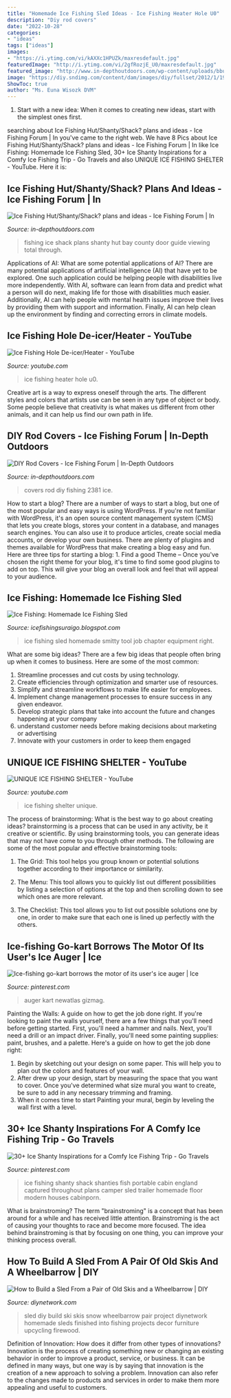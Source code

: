 ```yaml
---
title: "Homemade Ice Fishing Sled Ideas - Ice Fishing Heater Hole U0"
description: "Diy rod covers"
date: "2022-10-28"
categories:
- "ideas"
tags: ["ideas"]
images:
- "https://i.ytimg.com/vi/kAXXc1HPUZk/maxresdefault.jpg"
featuredImage: "http://i.ytimg.com/vi/2gfRozjE_U0/maxresdefault.jpg"
featured_image: "http://www.in-depthoutdoors.com/wp-content/uploads/bbu_images/fishing/post_images/1385337126_100_2658555x740.jpg"
image: "https://diy.sndimg.com/content/dam/images/diy/fullset/2012/1/19/0/Original_Ski-Sled-finished-project_s4x3.jpg.rend.hgtvcom.1280.960.suffix/1420685130071.jpeg"
ShowToc: true
author: "Ms. Euna Wisozk DVM"
---
```



1. Start with a new idea: When it comes to creating new ideas, start with the simplest ones first.

	

		
searching about Ice Fishing Hut/Shanty/Shack? plans and ideas - Ice Fishing Forum | In you've came to the right web. We have 8 Pics about Ice Fishing Hut/Shanty/Shack? plans and ideas - Ice Fishing Forum | In like Ice Fishing: Homemade Ice Fishing Sled, 30+ Ice Shanty Inspirations for a Comfy Ice Fishing Trip - Go Travels and also UNIQUE ICE FISHING SHELTER - YouTube. Here it is:
		
    
## Ice Fishing Hut/Shanty/Shack? Plans And Ideas - Ice Fishing Forum | In

<img loading=lazy src="http://www.in-depthoutdoors.com/wp-content/uploads/bbu_images/fishing/post_images/1385337126_100_2658555x740.jpg" onerror="this.onerror=null;this.src='https://tse3.mm.bing.net/th?id=OIP.gHOW9MRihjjDoAwruDvAPgAAAA&amp;pid=15.1';" alt="Ice Fishing Hut/Shanty/Shack? plans and ideas - Ice Fishing Forum | In">

_Source: in-depthoutdoors.com_

>fishing ice shack plans shanty hut bay county door guide viewing total through. 

	

Applications of AI: What are some potential applications of AI?
There are many potential applications of artificial intelligence (AI) that have yet to be explored. One such application could be helping people with disabilities live more independently. With AI, software can learn from data and predict what a person will do next, making life for those with disabilities much easier. Additionally, AI can help people with mental health issues improve their lives by providing them with support and information. Finally, AI can help clean up the environment by finding and correcting errors in climate models.

    
## Ice Fishing Hole De-icer/Heater - YouTube

<img loading=lazy src="http://i.ytimg.com/vi/2gfRozjE_U0/maxresdefault.jpg" onerror="this.onerror=null;this.src='https://tse2.mm.bing.net/th?id=OIP.EvRv3BAhMDS7mImlCY_9BQHaEK&amp;pid=15.1';" alt="Ice Fishing Hole De-icer/Heater - YouTube">

_Source: youtube.com_

>ice fishing heater hole u0. 

	

Creative art is a way to express oneself through the arts. The different styles and colors that artists use can be seen in any type of object or body. Some people believe that creativity is what makes us different from other animals, and it can help us find our own path in life.

    
## DIY Rod Covers - Ice Fishing Forum | In-Depth Outdoors

<img loading=lazy src="https://www.in-depthoutdoors.com/wp-content/uploads/2015/01/IMG_2381.2015-01-23_180119.jpg" onerror="this.onerror=null;this.src='https://tse4.mm.bing.net/th?id=OIP.JYTTy6sXoeZHAWwHTFVCWQHaFj&amp;pid=15.1';" alt="DIY Rod Covers - Ice Fishing Forum | In-Depth Outdoors">

_Source: in-depthoutdoors.com_

>covers rod diy fishing 2381 ice. 

	

How to start a blog?
There are a number of ways to start a blog, but one of the most popular and easy ways is using WordPress. If you're not familiar with WordPress, it's an open source content management system (CMS) that lets you create blogs, stores your content in a database, and manages search engines. You can also use it to produce articles, create social media accounts, or develop your own business. There are plenty of plugins and themes available for WordPress that make creating a blog easy and fun. Here are three tips for starting a blog: 1. Find a good Theme – Once you've chosen the right theme for your blog, it's time to find some good plugins to add on top. This will give your blog an overall look and feel that will appeal to your audience. 
    
## Ice Fishing: Homemade Ice Fishing Sled

<img loading=lazy src="http://www.fingerlakeswinesociety.com/images/iceshanty/smittysled/7.jpg" onerror="this.onerror=null;this.src='https://tse4.mm.bing.net/th?id=OIP.XwBOBQWtBxRVAh_IrbwH9AHaFj&amp;pid=15.1';" alt="Ice Fishing: Homemade Ice Fishing Sled">

_Source: icefishingsuraigo.blogspot.com_

>ice fishing sled homemade smitty tool job chapter equipment right. 

	

What are some big ideas?
There are a few big ideas that people often bring up when it comes to business. Here are some of the most common:
1. Streamline processes and cut costs by using technology.
2. Create efficiencies through optimization and smarter use of resources.
3. Simplify and streamline workflows to make life easier for employees.
4. Implement change management processes to ensure success in any given endeavor. 
5. Develop strategic plans that take into account the future and changes happening at your company 
6. understand customer needs before making decisions about marketing or advertising 
7. Innovate with your customers in order to keep them engaged 

    
## UNIQUE ICE FISHING SHELTER - YouTube

<img loading=lazy src="https://i.ytimg.com/vi/kAXXc1HPUZk/maxresdefault.jpg" onerror="this.onerror=null;this.src='https://tse3.mm.bing.net/th?id=OIP.ZLnWEipkfGS7bdtjuuR08AHaEK&amp;pid=15.1';" alt="UNIQUE ICE FISHING SHELTER - YouTube">

_Source: youtube.com_

>ice fishing shelter unique. 

	

The process of brainstorming: What is the best way to go about creating ideas?
brainstorming is a process that can be used in any activity, be it creative or scientific. By using brainstorming tools, you can generate ideas that may not have come to you through other methods. The following are some of the most popular and effective brainstorming tools:
1. The Grid: This tool helps you group known or potential solutions together according to their importance or similarity.

2. The Menu: This tool allows you to quickly list out different possibilities by listing a selection of options at the top and then scrolling down to see which ones are more relevant.

3. The Checklist: This tool allows you to list out possible solutions one by one, in order to make sure that each one is lined up perfectly with the others.

    
## Ice-fishing Go-kart Borrows The Motor Of Its User&#039;s Ice Auger | Ice

<img loading=lazy src="https://i.pinimg.com/originals/46/d9/d4/46d9d477813bd742ecb1749a4d14000a.jpg" onerror="this.onerror=null;this.src='https://tse4.mm.bing.net/th?id=OIP.09lpe5l3tOGZCPib43usbAHaEK&amp;pid=15.1';" alt="Ice-fishing go-kart borrows the motor of its user&#039;s ice auger | Ice">

_Source: pinterest.com_

>auger kart newatlas gizmag. 

	

Painting the Walls: A guide on how to get the job done right.
If you're looking to paint the walls yourself, there are a few things that you'll need before getting started. First, you'll need a hammer and nails. Next, you'll need a drill or an impact driver. Finally, you'll need some painting supplies: paint, brushes, and a palette. Here's a guide on how to get the job done right: 
1) Begin by sketching out your design on some paper. This will help you to plan out the colors and features of your wall. 
2) After drew up your design, start by measuring the space that you want to cover. Once you've determined what size mural you want to create, be sure to add in any necessary trimming and framing. 
3) When it comes time to start Painting your mural, begin by leveling the wall first with a level.

    
## 30+ Ice Shanty Inspirations For A Comfy Ice Fishing Trip - Go Travels

<img loading=lazy src="https://i.pinimg.com/originals/8f/3b/a3/8f3ba313cb62e3b4f5e091736cfbc984.jpg" onerror="this.onerror=null;this.src='https://tse4.mm.bing.net/th?id=OIP.I2vR7SY2R_8n5lkgouJ7dgHaLH&amp;pid=15.1';" alt="30+ Ice Shanty Inspirations for a Comfy Ice Fishing Trip - Go Travels">

_Source: pinterest.com_

>ice fishing shanty shack shanties fish portable cabin england captured throughout plans camper sled trailer homemade floor modern houses cabinporn. 

	

What is brainstroming?
The term "brainstroming" is a concept that has been around for a while and has received little attention. Brainstroming is the act of causing your thoughts to race and become more focused. The idea behind brainstroming is that by focusing on one thing, you can improve your thinking process overall.

    
## How To Build A Sled From A Pair Of Old Skis And A Wheelbarrow | DIY

<img loading=lazy src="https://diy.sndimg.com/content/dam/images/diy/fullset/2012/1/19/0/Original_Ski-Sled-finished-project_s4x3.jpg.rend.hgtvcom.1280.960.suffix/1420685130071.jpeg" onerror="this.onerror=null;this.src='https://tse3.mm.bing.net/th?id=OIP.i6dGFPNMSFTUbMklzu6IowHaFj&amp;pid=15.1';" alt="How to Build a Sled From a Pair of Old Skis and a Wheelbarrow | DIY">

_Source: diynetwork.com_

>sled diy build ski skis snow wheelbarrow pair project diynetwork homemade sleds finished into fishing projects decor furniture upcycling firewood. 

	

Definition of Innovation: How does it differ from other types of innovations?
Innovation is the process of creating something new or changing an existing behavior in order to improve a product, service, or business. It can be defined in many ways, but one way is by saying that innovation is the creation of a new approach to solving a problem. Innovation can also refer to the changes made to products and services in order to make them more appealing and useful to customers.

